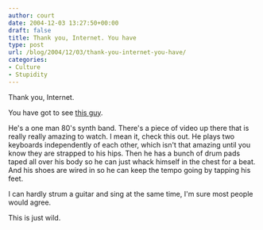 ```yaml
---
author: court
date: 2004-12-03 13:27:50+00:00
draft: false
title: Thank you, Internet. You have
type: post
url: /blog/2004/12/03/thank-you-internet-you-have/
categories:
- Culture
- Stupidity
---
```


Thank you, Internet.




You have got to see [this guy](http://www.mcrorie.ca/Index.html).




He's a one man 80's synth band.  There's a piece of video up there that is really really amazing to watch.  I mean it, check this out.  He plays two keyboards independently of each other, which isn't that amazing until you know they are strapped to his hips.  Then he has a bunch of drum pads taped all over his body so he can just whack himself in the chest for a beat.  And his shoes are wired in so he can keep the tempo going by tapping his feet.




I can hardly strum a guitar and sing at the same time, I'm sure most people would agree. 




This is just wild.




